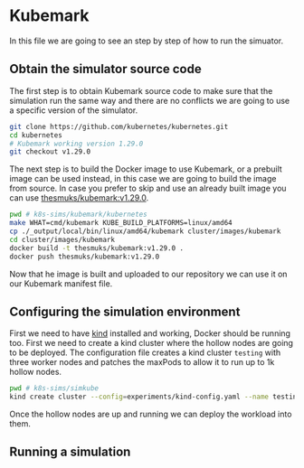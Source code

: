 

# Kubemark
In this file we are going to see an step by step of how to run the simuator.
## Obtain the simulator source code
The first step is to obtain Kubemark source code to make sure that the simulation run the same way and there are no conflicts we are going to use a specific version of the simulator.
```bash
git clone https://github.com/kubernetes/kubernetes.git
cd kubernetes
# Kubemark working version 1.29.0
git checkout v1.29.0
```
The next step is to build the Docker image to use Kubemark, or a prebuilt image can be used instead, in this case we are going to build the image from source. In case you prefer to skip and use an already built image you can use [thesmuks/kubemark:v1.29.0](https://hub.docker.com/r/thesmuks/kubemark/tags).
```bash
pwd # k8s-sims/kubemark/kubernetes
make WHAT=cmd/kubemark KUBE_BUILD_PLATFORMS=linux/amd64
cp ./_output/local/bin/linux/amd64/kubemark cluster/images/kubemark
cd cluster/images/kubemark
docker build -t thesmuks/kubemark:v1.29.0 .
docker push thesmuks/kubemark:v1.29.0
```
Now that he image is built and uploaded to our repository we can use it on our Kubemark manifest file.
## Configuring the simulation environment
First we need to have [kind](https://kind.sigs.k8s.io/) installed and working, Docker should be running too.
First we need to create a kind cluster where the hollow nodes are going to be deployed. The configuration file creates a kind cluster `testing` with three worker nodes and patches the maxPods to allow it to run up to 1k hollow nodes.
```bash
pwd # k8s-sims/simkube
kind create cluster --config=experiments/kind-config.yaml --name testing --image kindest/node:v1.29.0
```
Once the hollow nodes are up and running we can deploy the workload into them.
## Running a simulation

